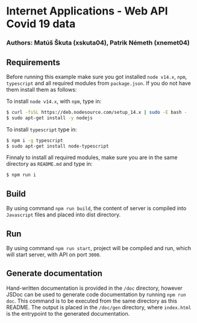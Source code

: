 # Internet Applications - Web API Covid 19 data

### Authors: Matúš Škuta (xskuta04), Patrik Németh (xnemet04)

## Requirements

Before running this example make sure you got installed `node v14.x`, `npm`, `typescript` and all required modules from `package.json`. If you do not have them install them as follows:

To install `node v14.x`, with `npm`, type in:

```Bash
$ curl -fsSL https://deb.nodesource.com/setup_14.x | sudo -E bash -
$ sudo apt-get install -y nodejs
```

To install `typescript` type in:
```Bash
$ npm i -g typescript
$ sudo apt-get install node-typescript
```

Finnaly to install all required modules, make sure you are in the same directory as `README.md` and type in:
```Bash
$ npm run i
```

## Build

By using command `npm run build`, the content of server is compiled into `Javascript` files and placed into dist directory.

## Run

By using command `npm run start`, project will be compiled and run, which will start server, with API on port `3000`.

## Generate documentation

Hand-written documentation is provided in the `/doc` directory, however JSDoc can be used to generate code documentation by running `npm run doc`. This command is to be executed from the same directory as this README. The output is placed in the `/doc/gen` directory, where `index.html` is the entrypoint to the generated documentation.
